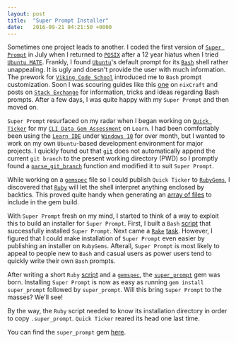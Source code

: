 ```yaml
---
layout: post
title:  "Super Prompt Installer"
date:   2016-09-21 04:21:50 +0000
---
```



Sometimes one project leads to another. I coded the first version of [`Super Prompt`](https://github.com/lair001/super-prompt) in July when I returned to [`POSIX`](https://en.wikipedia.org/wiki/POSIX) after a 12 year hiatus when I tried [`Ubuntu MATE`](https://en.wikipedia.org/wiki/Ubuntu_MATE).  Frankly, I found [`Ubuntu`](https://en.wikipedia.org/wiki/Ubuntu_(operating_system))'s default prompt for its [`Bash`](https://en.wikipedia.org/wiki/Bash_(Unix_shell)) shell rather unappealing.  It is ugly and doesn't provide the user with much information.  The prework for [`Viking Code School`](https://www.vikingcodeschool.com/web-development-basics/configure-your-command-line) introduced me to `Bash` prompt customization.  Soon I was scouring guides like this [one](http://www.cyberciti.biz/tips/howto-linux-unix-bash-shell-setup-prompt.html) on `nixCraft` and posts on [`Stack Exchange`](https://en.wikipedia.org/wiki/Stack_Exchange) for information, tricks and ideas regarding Bash prompts.  After a few days, I was quite happy with my `Super Prompt` and then moved on.

`Super Prompt` resurfaced on my radar when I began working on [`Quick Ticker`](https://github.com/lair001/stocks-cli-gem) for my [`CLI Data Gem Assessment`](https://learn.co/lessons/cli-data-gem-assessment) on `Learn`.  I had been comfortably been using the [`Learn IDE`](https://learn.co/lessons/your-integrated-development-environment) under [`Windows 10`](https://en.wikipedia.org/wiki/Windows_10) for over month, but I wanted to work on my own `Ubuntu`-based development environment for major projects.  I quickly found out that [`git`](https://en.wikipedia.org/wiki/Git) does not automatically append the current `git branch` to the present working directory (PWD) so I promptly found a [`parse_git_branch`](https://coderwall.com/p/fasnya/add-git-branch-name-to-bash-prompt) function and modified it to suit `Super Prompt`.

While working on a [`gemspec`](https://en.wikipedia.org/wiki/RubyGems) file so I could publish `Quick Ticker` to [`RubyGems`](https://rubygems.org), I discovered that [`Ruby`](https://www.ruby-lang.org/en/) will let the shell interpret anything enclosed by backtics.  This proved quite handy when generating an [array of files](https://github.com/lair001/qticker-1.0.5-production/blob/master/qticker.gemspec) to include in the gem build.

With `Super Prompt` fresh on my mind, I started to think of a way to exploit this to build an installer for `Super Prompt`.  First, I built a `Bash` [script](https://github.com/lair001/super-prompt/blob/master/lib/super_prompt.sh) that successfully installed `Super Prompt`.  Next came a [`Rake`](https://rubygems.org/gems/rake) [task](https://github.com/lair001/super-prompt/blob/master/Rakefile).  However, I figured that I could make installation of `Super Prompt` even easier by publishing an installer on `RubyGems`.  Afterall, `Super Prompt` is most likely to appeal to people new to `Bash` and casual users as power users tend to quickly write their own `Bash` prompts.

After writing a short `Ruby` [script](https://github.com/lair001/super-prompt/blob/master/bin/super_prompt) and a [`gemspec`](https://github.com/lair001/super-prompt/blob/master/bin/super_prompt), the [`super_prompt`](https://rubygems.org/gems/super_prompt) gem was born.  Installing `Super Prompt` is now as easy as running `gem install super_prompt` followed by `super_prompt`.  Will this bring `Super Prompt` to the masses?  We'll see!

By the way, the `Ruby` script needed to know its installation directory in order to copy `.super_prompt`.  `Quick Ticker` reared its head one last time.

You can find the `super_prompt` gem [here](https://rubygems.org/gems/super_prompt).
